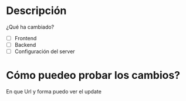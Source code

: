 # Descripción
¿Qué ha cambiado?

- [ ] Frontend
- [ ] Backend
- [ ] Configuración del server

# Cómo puedeo probar los cambios?
En que Url y forma puedo ver el update 
